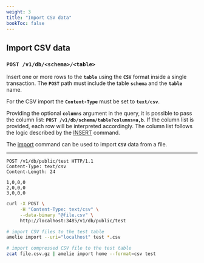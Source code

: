 ```yaml
---
weight: 3
title: "Import CSV data"
bookToc: false
---
```


## Import CSV data

### **`POST /v1/db/<schema>/<table>`**

Insert one or more rows to the **`table`** using the **`CSV`** format inside a single transaction.
The **`POST`** path must include the table **`schema`** and the **`table`** name.

For the CSV import the **`Content-Type`** must be set to **`text/csv`**.

Providing the optional **`columns`** argument in the query, it is possible to pass the column list:
**`POST /v1/db/schema/table?columns=a,b`**. If the column list is provided, each row will be interpreted accordingly.
The column list follows the logic described by the [INSERT](/docs/sql/dml/insert) command.

The [import](/docs/tutorial/import) command can be used to import **`CSV`** data from a file.

---

```http
POST /v1/db/public/test HTTP/1.1
Content-Type: text/csv
Content-Length: 24

1,0,0,0
2,0,0,0
3,0,0,0
```

```sh
curl -X POST \
     -H "Content-Type: text/csv" \
     --data-binary "@file.csv" \
     http://localhost:3485/v1/db/public/test
```

```sh
# import CSV files to the test table
amelie import --uri="localhost" test *.csv

# import compressed CSV file to the test table
zcat file.csv.gz | amelie import home --format=csv test
```
